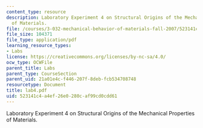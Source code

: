 ```yaml
---
content_type: resource
description: Laboratory Experiment 4 on Structural Origins of the Mechanical Properties
  of Materials.
file: /courses/3-032-mechanical-behavior-of-materials-fall-2007/523141c4a4ef26e0280caf99cd0cdd61_lab4.pdf
file_size: 104371
file_type: application/pdf
learning_resource_types:
- Labs
license: https://creativecommons.org/licenses/by-nc-sa/4.0/
ocw_type: OCWFile
parent_title: Labs
parent_type: CourseSection
parent_uid: 21a01e4c-f446-207f-8deb-fcb534708748
resourcetype: Document
title: lab4.pdf
uid: 523141c4-a4ef-26e0-280c-af99cd0cdd61
---
```

Laboratory Experiment 4 on Structural Origins of the Mechanical Properties of Materials.